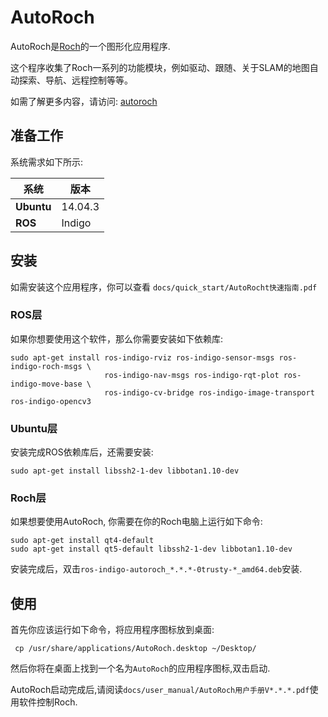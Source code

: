# AutoRoch

AutoRoch是[Roch](http://wiki.ros.org/Robots/Roch)的一个图形化应用程序.

这个程序收集了Roch一系列的功能模块，例如驱动、跟随、关于SLAM的地图自动探索、导航、远程控制等等。 

如需了解更多内容，请访问: [autoroch](http://wiki.ros.org/autoroch)

## 准备工作

系统需求如下所示:

系统 | 版本 | 
---------------- | ----------------- | 
**Ubuntu** | 14.04.3 |
**ROS** | Indigo |

## 安装

如需安装这个应用程序，你可以查看 ```docs/quick_start/AutoRocht快速指南.pdf```

### ROS层

如果你想要使用这个软件，那么你需要安装如下依赖库:
```
sudo apt-get install ros-indigo-rviz ros-indigo-sensor-msgs ros-indigo-roch-msgs \
                     ros-indigo-nav-msgs ros-indigo-rqt-plot ros-indigo-move-base \
                     ros-indigo-cv-bridge ros-indigo-image-transport ros-indigo-opencv3 
```

### Ubuntu层

安装完成ROS依赖库后，还需要安装:
```
sudo apt-get install libssh2-1-dev libbotan1.10-dev
```

### Roch层
如果想要使用AutoRoch, 你需要在你的Roch电脑上运行如下命令:
```
sudo apt-get install qt4-default
sudo apt-get install qt5-default libssh2-1-dev libbotan1.10-dev
```

安装完成后，双击```ros-indigo-autoroch_*.*.*-0trusty-*_amd64.deb```安装.

## 使用

首先你应该运行如下命令，将应用程序图标放到桌面:
```
 cp /usr/share/applications/AutoRoch.desktop ~/Desktop/
```

然后你将在桌面上找到一个名为```AutoRoch```的应用程序图标,双击启动.

AutoRoch启动完成后,请阅读```docs/user_manual/AutoRoch用户手册V*.*.*.pdf```使用软件控制Roch.
